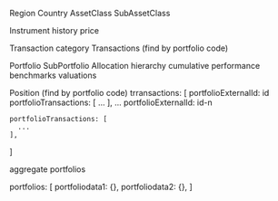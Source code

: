 Region
    Country
AssetClass
    SubAssetClass

Instrument
    history price

Transaction category
    Transactions (find by portfolio code)

Portfolio
SubPortfolio
Allocation
hierarchy
cumulative performance
benchmarks
valuations

Position (find by portfolio code)
trransactions: [
portfolioExternalId: id
portfolioTransactions: [
...
],
...
portfolioExternalId: id-n

    portfolioTransactions: [
      ...
    ],
]

aggregate portfolios

portfolios: [
portfoliodata1: {},
portfoliodata2: {},
]
